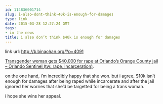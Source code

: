```yaml
---
id: 114836001714
slug: i-also-dont-think-40k-is-enough-for-damages
type: link
date: 2015-03-28 12:27:24 GMT
tags:
- in the news
title: i also don’t think $40k is enough for damages
---
```

link url: http://b.binaohan.org/?p=4091

<p><a href="http://www.orlandosentinel.com/business/brinkmann-on-business/os-transgender-rape-orlando-jail-20150303-post.html">Transgender woman gets $40,000 for rape at Orlando&rsquo;s Orange County jail &ndash; Orlando Sentinel (tw: rape, incarceration)</a>.</p>
<p>on the one hand, i&rsquo;m incredibly happy that she won. but i agree. $10k isn&rsquo;t enough for damages after being raped while incarcerate and after the jail ignored her worries that she&rsquo;d be targetted for being a trans woman.</p>
<p>i hope she wins her appeal.</p>